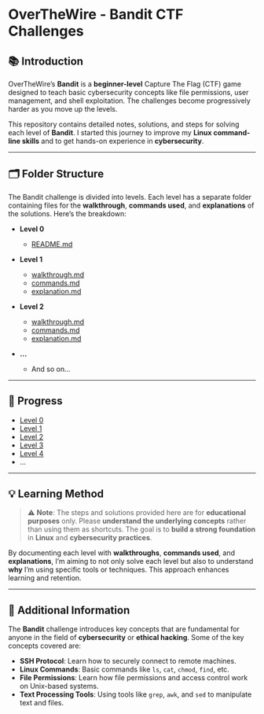 # OverTheWire - Bandit CTF Challenges

## 📚 Introduction

OverTheWire’s **Bandit** is a **beginner-level** Capture The Flag (CTF) game designed to teach basic cybersecurity concepts like file permissions, user management, and shell exploitation. The challenges become progressively harder as you move up the levels.

This repository contains detailed notes, solutions, and steps for solving each level of **Bandit**. I started this journey to improve my **Linux command-line skills** and to get hands-on experience in **cybersecurity**.

---

## 🗂 Folder Structure

The Bandit challenge is divided into levels. Each level has a separate folder containing files for the **walkthrough**, **commands used**, and **explanations** of the solutions. Here’s the breakdown:

- **Level 0**
  - [README.md](Level0/README.md)

- **Level 1**
  - [walkthrough.md](level1/walkthrough.md)
  - [commands.md](level1/commands.md)
  - [explanation.md](level1/explanation.md)

- **Level 2**
  - [walkthrough.md](Level2/walkthrough.md)
  - [commands.md](Level2/commands.md)
  - [explanation.md](Level2/explanation.md)

- **...**
  - And so on...

---

## 🎯 Progress

- [Level 0](Level0/README.md)
- [Level 1](Level1/README.md)
- [Level 2](Level2/README.md)
- [Level 3](Level3/README.md)
- [Level 4](Level4/README.md)
- ...

---

## 💡 Learning Method

> ⚠️ **Note**: The steps and solutions provided here are for **educational purposes** only. Please **understand the underlying concepts** rather than using them as shortcuts. The goal is to **build a strong foundation** in **Linux** and **cybersecurity practices**.

By documenting each level with **walkthroughs**, **commands used**, and **explanations**, I’m aiming to not only solve each level but also to understand **why** I’m using specific tools or techniques. This approach enhances learning and retention.

---

## 📝 Additional Information

The **Bandit** challenge introduces key concepts that are fundamental for anyone in the field of **cybersecurity** or **ethical hacking**. Some of the key concepts covered are:

- **SSH Protocol**: Learn how to securely connect to remote machines.
- **Linux Commands**: Basic commands like `ls`, `cat`, `chmod`, `find`, etc.
- **File Permissions**: Learn how file permissions and access control work on Unix-based systems.
- **Text Processing Tools**: Using tools like `grep`, `awk`, and `sed` to manipulate text and files.
